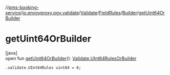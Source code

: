 //[pms-booking-service](../../../../../index.md)/[io.envoyproxy.pgv.validate](../../../index.md)/[Validate](../../index.md)/[FieldRules](../index.md)/[Builder](index.md)/[getUint64OrBuilder](get-uint64-or-builder.md)

# getUint64OrBuilder

[java]\
open fun [getUint64OrBuilder](get-uint64-or-builder.md)(): [Validate.UInt64RulesOrBuilder](../../-u-int64-rules-or-builder/index.md)

`.validate.UInt64Rules uint64 = 6;`